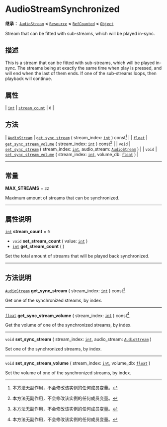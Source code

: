 <!-- ⚠ 请勿编辑本文件 ⚠ -->
<!-- 本文档使用脚本从 WeDot 引擎源码仓库生成。 -->
<!-- 生成脚本：https://github.com/WeDot-Engine/WeDot/tree/4.3/doc/tools/make_md.py； -->
<!-- 原文件：https://github.com/WeDot-Engine/WeDot/tree/4.3/modules/interactive_music/doc_classes/AudioStreamSynchronized.xml。 -->

<div id="_class_audiostreamsynchronized"></div>

# AudioStreamSynchronized

**继承：** [`AudioStream`](class_audiostream.md) **<** [`Resource`](class_resource.md) **<** [`RefCounted`](class_refcounted.md) **<** [`Object`](class_object.md)

Stream that can be fitted with sub-streams, which will be played in-sync.

## 描述

This is a stream that can be fitted with sub-streams, which will be played in-sync. The streams being at exactly the same time when play is pressed, and will end when the last of them ends. If one of the sub-streams loops, then playback will continue.

## 属性

| [`int`](class_int.md) | [`stream_count`](#class_audiostreamsynchronized_property_stream_count) | ``0`` |

## 方法

| [`AudioStream`](class_audiostream.md) | [`get_sync_stream`](#class_audiostreamsynchronized_method_get_sync_stream) ( stream_index: [`int`](class_int.md) ) const[^const]                                        |
| [`float`](class_float.md)             | [`get_sync_stream_volume`](#class_audiostreamsynchronized_method_get_sync_stream_volume) ( stream_index: [`int`](class_int.md) ) const[^const]                          |
| `void`                                | [`set_sync_stream`](#class_audiostreamsynchronized_method_set_sync_stream) ( stream_index: [`int`](class_int.md), audio_stream: [`AudioStream`](class_audiostream.md) ) |
| `void`                                | [`set_sync_stream_volume`](#class_audiostreamsynchronized_method_set_sync_stream_volume) ( stream_index: [`int`](class_int.md), volume_db: [`float`](class_float.md) )  |

<!-- rst-class:: classref-section-separator -->

---

## 常量

<div id="_class_audiostreamsynchronized_constant_max_streams"></div>

**MAX_STREAMS** = ``32`` <div id="class_audiostreamsynchronized_constant_max_streams"></div>

Maximum amount of streams that can be synchronized.

<!-- rst-class:: classref-section-separator -->

---

## 属性说明

<div id="_class_audiostreamsynchronized_property_stream_count"></div>

[`int`](class_int.md) **stream_count** = ``0`` <div id="class_audiostreamsynchronized_property_stream_count"></div>

- `void` **set_stream_count** ( value: [`int`](class_int.md) )
- [`int`](class_int.md) **get_stream_count** ( )

Set the total amount of streams that will be played back synchronized.

<!-- rst-class:: classref-section-separator -->

---

## 方法说明

<div id="_class_audiostreamsynchronized_method_get_sync_stream"></div>

[`AudioStream`](class_audiostream.md) **get_sync_stream** ( stream_index: [`int`](class_int.md) ) const[^const]<div id="class_audiostreamsynchronized_method_get_sync_stream"></div>

Get one of the synchronized streams, by index.

<!-- rst-class:: classref-item-separator -->

---

<div id="_class_audiostreamsynchronized_method_get_sync_stream_volume"></div>

[`float`](class_float.md) **get_sync_stream_volume** ( stream_index: [`int`](class_int.md) ) const[^const]<div id="class_audiostreamsynchronized_method_get_sync_stream_volume"></div>

Get the volume of one of the synchronized streams, by index.

<!-- rst-class:: classref-item-separator -->

---

<div id="_class_audiostreamsynchronized_method_set_sync_stream"></div>

`void` **set_sync_stream** ( stream_index: [`int`](class_int.md), audio_stream: [`AudioStream`](class_audiostream.md) )<div id="class_audiostreamsynchronized_method_set_sync_stream"></div>

Set one of the synchronized streams, by index.

<!-- rst-class:: classref-item-separator -->

---

<div id="_class_audiostreamsynchronized_method_set_sync_stream_volume"></div>

`void` **set_sync_stream_volume** ( stream_index: [`int`](class_int.md), volume_db: [`float`](class_float.md) )<div id="class_audiostreamsynchronized_method_set_sync_stream_volume"></div>

Set the volume of one of the synchronized streams, by index.

[^virtual]: 本方法通常需要用户覆盖才能生效。
[^const]: 本方法无副作用，不会修改该实例的任何成员变量。
[^vararg]: 本方法除了能接受在此处描述的参数外，还能够继续接受任意数量的参数。
[^constructor]: 本方法用于构造某个类型。
[^static]: 调用本方法无需实例，可直接使用类名进行调用。
[^operator]: 本方法描述的是使用本类型作为左操作数的有效运算符。
[^bitfield]: 这个值是由下列位标志构成位掩码的整数。
[^void]: 无返回值。
